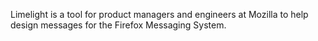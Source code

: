 Limelight is a tool for product managers and engineers at Mozilla to help design messages for the Firefox Messaging System.
